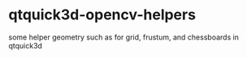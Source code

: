 # qtquick3d-opencv-helpers
some helper geometry such as for grid, frustum, and chessboards  in qtquick3d
